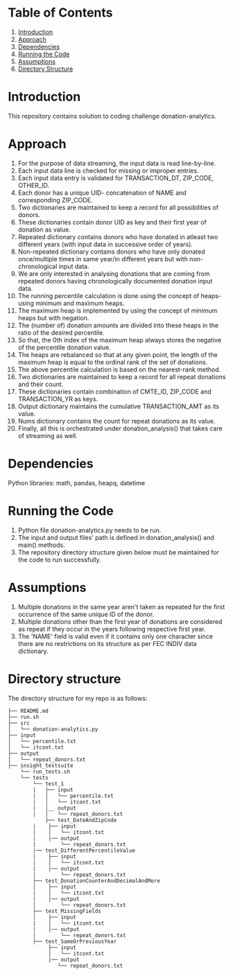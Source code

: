 # Table of Contents
1. [Introduction](README.md#introduction)
2. [Approach](README.md#approach)
3. [Dependencies](README.md#dependencies)
4. [Running the Code](README.md#running-the-code)
5. [Assumptions](README.md#assumptions)
6. [Directory Structure](README.md#directory-structure)


# Introduction

This repository contains solution to coding challenge donation-analytics.


# Approach

1. For the purpose of data streaming, the input data is read line-by-line.
2. Each input data line is checked for missing or improper entries.
3. Each input data entry is validated for TRANSACTION_DT, ZIP_CODE, OTHER_ID.
4. Each donor has a unique UID- concatenation of NAME and corresponding ZIP_CODE.
5. Two dictionaries are maintained to keep a record for all possibilities of donors.
6. These dictionaries contain donor UID as key and their first year of donation as value.
7. Repeated dictionary contains donors who have donated in atleast two different years (with input data in successive order of years).
8. Non-repeated dictionary contains donors who have only donated once/multiple times in same year/in different years but with non-chronological input data.
9. We are only interested in analysing donations that are coming from repeated donors having chronologically documented donation input data.
10. The running percentile calculation is done using the concept of heaps- using minimum and maximum heaps.
11. The maximum heap is implemented by using the concept of minimum heaps but with negation.
12. The (number of) donation amounts are divided into these heaps in the ratio of the desired percentile.
13. So that, the 0th index of the maximum heap always stores the negative of the percentile donation value.
14. The heaps are rebalanced so that at any given point, the length of the maximum heap is equal to the ordinal rank of the set of donations.
15. The above percentile calculation is based on the nearest-rank method.
16. Two dictionaries are maintained to keep a record for all repeat donations and their count.
17. These dictionaries contain combination of CMTE_ID, ZIP_CODE and TRANSACTION_YR as keys.
16. Output dictionary maintains the cumulative TRANSACTION_AMT as its value.
17. Nums dictionary contains the count for repeat donations as its value.
18. Finally, all this is orchestrated under donation_analysis() that takes care of streaming as well.


# Dependencies
Python libraries:
math,
pandas,
heapq,
datetime


# Running the Code
1. Python file donation-analytics.py needs to be run.
2. The input and output files' path is defined in donation_analysis() and main() methods.
3. The repository directory structure given below must be maintained for the code to run successfully.


# Assumptions
1. Multiple donations in the same year aren't taken as repeated for the first occurrence of the same unique ID of the donor.
2. Multiple donations other than the first year of donations are considered as repeat if they occur in the years following respective first year.
3. The 'NAME' field is valid even if it contains only one character since there are no restrictions on its structure as per FEC INDIV data dictionary.


# Directory structure
The directory structure for my repo is as follows:

    ├── README.md 
    ├── run.sh
    ├── src
    │   └── donation-analytics.py
    ├── input
    │   └── percentile.txt
    │   └── itcont.txt
    ├── output
    |   └── repeat_donors.txt
    ├── insight_testsuite
        └── run_tests.sh
        └── tests
            └── test_1
            |   ├── input
            |   │   └── percentile.txt
            |   │   └── itcont.txt
            |   |__ output
            |   │   └── repeat_donors.txt
            	├── test_DateAndZipCode
            |    ├── input
            |    │   └── itcont.txt
            |    |── output
            |        └── repeat_donors.txt
	    	|── test_DifferentPercentileValue
            |    ├── input
            |    │   └── itcont.txt
            |    |── output
            |        └── repeat_donors.txt
	    	├── test_DonationCounterAndDecimalAndMore
            |    ├── input
            |    │   └── itcont.txt
            |    |── output
            |        └── repeat_donors.txt
	    	├── test_MissingFields
            |    ├── input
            |    │   └── itcont.txt
            |    |── output
            |        └── repeat_donors.txt
	    	├── test_SameOrPreviousYear
                 ├── input
                 │   └── itcont.txt
                 |── output
                    └── repeat_donors.txt
